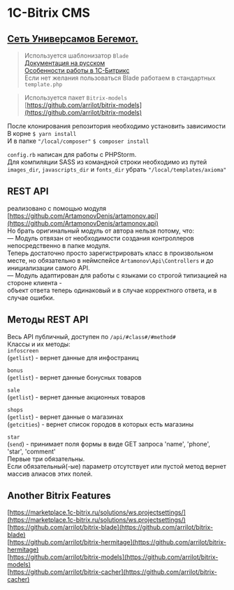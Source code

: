 1C-Bitrix CMS
======
[Сеть Универсамов Бегемот.](http://www.begemot-kem.ru)
-----

>Используется шаблонизатор `Blade`  
[Документация на русском](https://laravel.ru/docs/v5/blade)  
[Особенности работы в 1С-Битрикс](https://github.com/arrilot/bitrix-blade)  
Если нет желания пользоваться Blade работаем в стандартных `template.php`

>Используется пакет `Bitrix-models`  
[https://github.com/arrilot/bitrix-models](https://github.com/arrilot/bitrix-models)

После клонирования репозитория необходимо установить зависимости  
В корне `$ yarn install`  
И в папке `"/local/composer"` `$ composer install`  

`config.rb` написан для работы с PHPStorm.  
Для компиляции SASS из командной строки необходимо из путей 
`images_dir`, `javascripts_dir` и `fonts_dir` убрать `"/local/templates/axioma"`

REST API
----
реализовано с помощью модуля  
[https://github.com/ArtamonovDenis/artamonov.api](https://github.com/ArtamonovDenis/artamonov.api)  
Но брать оригинальный модуль от автора нельзя потому, что:  
— Модуль отвязан от необходимости создания контроллеров непосредственно в папке модуля.  
Теперь достаточно просто зарегистрировать класс в произвольном месте, 
но обязательно в неймспейсе `Artamonov\Api\Controllers` и до инициализации самого API.  
— Модуль адаптирован для работы с языками со строгой типизацией на стороне клиента -  
объект ответа теперь одинаковый и в случае корректного ответа, и в случае ошибки.  


Методы REST API
----
Весь API публичный, доступен по `/api/#class#/#method#`  
Классы и их методы:  
`infoscreen`  
(`getlist`) - вернет данные для инфостраниц  

`bonus`  
(`getlist`) - вернет данные бонусных товаров  

`sale`  
(`getlist`) - вернет данные акционных товаров  

`shops`  
(`getlist`) - вернет данные о магазинах  
(`getcities`) - вернет список городов в которых есть магазины  

`star`  
(`send`) - принимает поля формы в виде GET запроса 'name', 'phone', 'star', 'comment'  
Первые три обязательны.  
Если обязательный(-ые) параметр отсутствует или пустой метод вернет массив алиасов этих полей.

Another Bitrix Features
----
[https://marketplace.1c-bitrix.ru/solutions/ws.projectsettings/](https://marketplace.1c-bitrix.ru/solutions/ws.projectsettings/)  
[https://github.com/arrilot/bitrix-blade](https://github.com/arrilot/bitrix-blade)  
[https://github.com/arrilot/bitrix-hermitage](https://github.com/arrilot/bitrix-hermitage)  
[https://github.com/arrilot/bitrix-models](https://github.com/arrilot/bitrix-models)  
[https://github.com/arrilot/bitrix-cacher](https://github.com/arrilot/bitrix-cacher)



